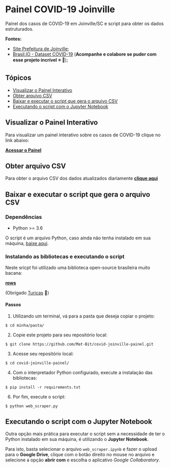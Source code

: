 # Painel COVID-19 Joinville

Painel dos casos de COVID-19 em Joinville/SC e script para obter os dados estruturados.

**Fontes:**
* [Site Prefeitura de Joinville](https://www.joinville.sc.gov.br/publicacoes/dados-casos-coronavirus-municipio-de-joinville/);
* [Brasil.IO - Dataset COVID-19](https://brasil.io/covid19/) (**Acompanhe e colabore se puder com esse projeto incrível :star: :pray:**);


## Tópicos

- [Visualizar o Painel Interativo](#visualizar-o-painel-interativo)
- [Obter arquivo CSV](#obter-arquivo-csv)
- [Baixar e executar o script que gera o arquivo CSV](#baixar-e-executar-o-script-que-gera-o-arquivo-csv)
- [Executando o script com o Jupyter Notebook](#executando-o-script-com-o-jupyter-notebook)


## Visualizar o Painel Interativo

Para visualizar um painel interativo sobre os casos de COVID-19 clique no link abaixo:

**[Acessar o Painel](https://datastudio.google.com/s/rxtWEbmtvec)**


## Obter arquivo CSV

Para obter o arquivo CSV dos dados atualizados diariamente **[clique aqui](https://drive.google.com/file/d/1p-9E4D2rPSfiEmZZ62QTo-TZBiME1Xpl/view?usp=sharing)**


## Baixar e executar o script que gera o arquivo CSV

### Dependências

- Python >= 3.6

O script é um arquivo Python, caso ainda não tenha instalado em sua máquina, [baixe aqui](https://www.python.org/downloads/).

### Instalando as bibliotecas e executando o script

Neste sricpt foi utilizado uma biblioteca open-source brasileira muito bacana:

**[rows](https://github.com/turicas/rows)**

(Obrigado [Turicas](https://github.com/turicas) :clap:)

#### Passos

1. Utilizando um terminal, vá para a pasta que deseja copiar o projeto:


```console
$ cd minha/pasta/
```

2. Copie este projeto para seu repositório local:

```console
$ git clone https://github.com/Mat-Bit/covid-joinville-painel.git
```

3. Acesse seu repositório local:

```console
$ cd covid-joinville-painel/
```

4. Com o interpretador Python configurado, execute a instalação das bibliotecas:

```console
$ pip install -r requirements.txt
```

6. Por fim, execute o script:

```console
$ python web_scraper.py
```


## Executando o script com o Jupyter Notebook

Outra opção mais prática para executar o script sem a necessidade de ter o Python instalado em sua máquina, é utilizando o **Jupyter Notebook**.

Para isto, basta selecionar o arquivo `web_scraper.ipynb` e fazer o upload para o **Google Drive**, clique com o botão direito no mouse no arquivo e selecione a opção **abrir com** e escolha o aplicativo *Google Collaboratory*.
